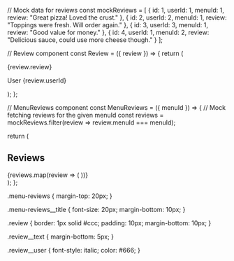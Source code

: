 // Mock data for reviews
const mockReviews = [
  { id: 1, userId: 1, menuId: 1, review: "Great pizza! Loved the crust." },
  { id: 2, userId: 2, menuId: 1, review: "Toppings were fresh. Will order again." },
  { id: 3, userId: 3, menuId: 1, review: "Good value for money." },
  { id: 4, userId: 1, menuId: 2, review: "Delicious sauce, could use more cheese though." }
];

// Review component
const Review = ({ review }) => {
  return (
    <div className="review">
      <p className="review__text">{review.review}</p>
      <p className="review__user">User {review.userId}</p>
    </div>
  );
};

// MenuReviews component
const MenuReviews = ({ menuId }) => {
  // Mock fetching reviews for the given menuId
  const reviews = mockReviews.filter(review => review.menuId === menuId);

  return (
    <div className="menu-reviews">
      <h2 className="menu-reviews__title">Reviews</h2>
      {reviews.map(review => (
        <Review key={review.id} review={review} />
      ))}
    </div>
  );
};

.menu-reviews {
  margin-top: 20px;
}

.menu-reviews__title {
  font-size: 20px;
  margin-bottom: 10px;
}

.review {
  border: 1px solid #ccc;
  padding: 10px;
  margin-bottom: 10px;
}

.review__text {
  margin-bottom: 5px;
}

.review__user {
  font-style: italic;
  color: #666;
}

